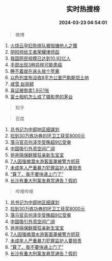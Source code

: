 <div align="center"><h2>实时热搜榜</h2><h4>2024-03-23 04:54:01</h4></div>

> 微博  

1. [火烧云孕妇免排队被指慷他人之慨](https://s.weibo.com/weibo?q=%23%E7%81%AB%E7%83%A7%E4%BA%91%E5%AD%95%E5%A6%87%E5%85%8D%E6%8E%92%E9%98%9F%E8%A2%AB%E6%8C%87%E6%85%B7%E4%BB%96%E4%BA%BA%E4%B9%8B%E6%85%A8%23&t=31&band_rank=1&Refer=top)<br />
2. [阴阳师给王者荣耀律师函](https://s.weibo.com/weibo?q=%E9%98%B4%E9%98%B3%E5%B8%88%E7%BB%99%E7%8E%8B%E8%80%85%E8%8D%A3%E8%80%80%E5%BE%8B%E5%B8%88%E5%87%BD&t=31&band_rank=2&Refer=top)<br />
3. [我国网民规模已达到10.92亿人](https://s.weibo.com/weibo?q=%23%E6%88%91%E5%9B%BD%E7%BD%91%E6%B0%91%E8%A7%84%E6%A8%A1%E5%B7%B2%E8%BE%BE%E5%88%B010.92%E4%BA%BF%E4%BA%BA%23&t=31&band_rank=3&Refer=top)<br />
4. [手部出现3种异样可能患癌](https://s.weibo.com/weibo?q=%23%E6%89%8B%E9%83%A8%E5%87%BA%E7%8E%B03%E7%A7%8D%E5%BC%82%E6%A0%B7%E5%8F%AF%E8%83%BD%E6%82%A3%E7%99%8C%23&t=31&band_rank=4&Refer=top)<br />
5. [睡不着就在床头放个苹果](https://s.weibo.com/weibo?q=%23%E7%9D%A1%E4%B8%8D%E7%9D%80%E5%B0%B1%E5%9C%A8%E5%BA%8A%E5%A4%B4%E6%94%BE%E4%B8%AA%E8%8B%B9%E6%9E%9C%23&t=31&band_rank=5&Refer=top)<br />
6. [以色列宣布没收8平方公里巴勒斯坦土地](https://s.weibo.com/weibo?q=%23%E4%BB%A5%E8%89%B2%E5%88%97%E5%AE%A3%E5%B8%83%E6%B2%A1%E6%94%B68%E5%B9%B3%E6%96%B9%E5%85%AC%E9%87%8C%E5%B7%B4%E5%8B%92%E6%96%AF%E5%9D%A6%E5%9C%9F%E5%9C%B0%23&t=31&band_rank=6&Refer=top)<br />
7. [咸雪 赵丽颖](https://s.weibo.com/weibo?q=%E5%92%B8%E9%9B%AA%20%E8%B5%B5%E4%B8%BD%E9%A2%96&t=31&band_rank=7&Refer=top)<br />
8. [喜证被倒卖1.9元1张](https://s.weibo.com/weibo?q=%23%E5%96%9C%E8%AF%81%E8%A2%AB%E5%80%92%E5%8D%961.9%E5%85%831%E5%BC%A0%23&t=31&band_rank=8&Refer=top)<br />
9. [富士相机怎么成了摄影界的茅台](https://s.weibo.com/weibo?q=%23%E5%AF%8C%E5%A3%AB%E7%9B%B8%E6%9C%BA%E6%80%8E%E4%B9%88%E6%88%90%E4%BA%86%E6%91%84%E5%BD%B1%E7%95%8C%E7%9A%84%E8%8C%85%E5%8F%B0%23&t=31&band_rank=9&Refer=top)<br />

> 知乎  


> 百度  

1. [总书记为中部地区细谋划](https://www.baidu.com/s?wd=%E6%80%BB%E4%B9%A6%E8%AE%B0%E4%B8%BA%E4%B8%AD%E9%83%A8%E5%9C%B0%E5%8C%BA%E7%BB%86%E8%B0%8B%E5%88%92&sa=fyb_news&rsv_dl=fyb_news)<br />
2. [捡到30万练功券的环卫工获奖8000元](https://www.baidu.com/s?wd=%E6%8D%A1%E5%88%B030%E4%B8%87%E7%BB%83%E5%8A%9F%E5%88%B8%E7%9A%84%E7%8E%AF%E5%8D%AB%E5%B7%A5%E8%8E%B7%E5%A5%968000%E5%85%83&sa=fyb_news&rsv_dl=fyb_news)<br />
3. [落马官员何泽华受贿超9亿受审](https://www.baidu.com/s?wd=%E8%90%BD%E9%A9%AC%E5%AE%98%E5%91%98%E4%BD%95%E6%B3%BD%E5%8D%8E%E5%8F%97%E8%B4%BF%E8%B6%859%E4%BA%BF%E5%8F%97%E5%AE%A1&sa=fyb_news&rsv_dl=fyb_news)<br />
4. [中国吸引外资空间广阔](https://www.baidu.com/s?wd=%E4%B8%AD%E5%9B%BD%E5%90%B8%E5%BC%95%E5%A4%96%E8%B5%84%E7%A9%BA%E9%97%B4%E5%B9%BF%E9%98%94&sa=fyb_news&rsv_dl=fyb_news)<br />
5. [爸爸隔保鲜膜狂亲新生宝宝](https://www.baidu.com/s?wd=%E7%88%B8%E7%88%B8%E9%9A%94%E4%BF%9D%E9%B2%9C%E8%86%9C%E7%8B%82%E4%BA%B2%E6%96%B0%E7%94%9F%E5%AE%9D%E5%AE%9D&sa=fyb_news&rsv_dl=fyb_news)<br />
6. [7人因强摘潜水游客面罩被警方抓获](https://www.baidu.com/s?wd=7%E4%BA%BA%E5%9B%A0%E5%BC%BA%E6%91%98%E6%BD%9C%E6%B0%B4%E6%B8%B8%E5%AE%A2%E9%9D%A2%E7%BD%A9%E8%A2%AB%E8%AD%A6%E6%96%B9%E6%8A%93%E8%8E%B7&sa=fyb_news&rsv_dl=fyb_news)<br />
7. [未成年人严重暴力犯罪监护人要担责](https://www.baidu.com/s?wd=%E6%9C%AA%E6%88%90%E5%B9%B4%E4%BA%BA%E4%B8%A5%E9%87%8D%E6%9A%B4%E5%8A%9B%E7%8A%AF%E7%BD%AA%E7%9B%91%E6%8A%A4%E4%BA%BA%E8%A6%81%E6%8B%85%E8%B4%A3&sa=fyb_news&rsv_dl=fyb_news)<br />
8. [“算了，我不要快递上门了”](https://www.baidu.com/s?wd=%E2%80%9C%E7%AE%97%E4%BA%86%EF%BC%8C%E6%88%91%E4%B8%8D%E8%A6%81%E5%BF%AB%E9%80%92%E4%B8%8A%E9%97%A8%E4%BA%86%E2%80%9D&sa=fyb_news&rsv_dl=fyb_news)<br />
9. [长沙有重大刑案发悬赏通告？假的](https://www.baidu.com/s?wd=%E9%95%BF%E6%B2%99%E6%9C%89%E9%87%8D%E5%A4%A7%E5%88%91%E6%A1%88%E5%8F%91%E6%82%AC%E8%B5%8F%E9%80%9A%E5%91%8A%EF%BC%9F%E5%81%87%E7%9A%84&sa=fyb_news&rsv_dl=fyb_news)<br />

> 哔哩哔哩  

1. [总书记为中部地区细谋划](https://www.baidu.com/s?wd=%E6%80%BB%E4%B9%A6%E8%AE%B0%E4%B8%BA%E4%B8%AD%E9%83%A8%E5%9C%B0%E5%8C%BA%E7%BB%86%E8%B0%8B%E5%88%92&sa=fyb_news&rsv_dl=fyb_news)<br />
2. [捡到30万练功券的环卫工获奖8000元](https://www.baidu.com/s?wd=%E6%8D%A1%E5%88%B030%E4%B8%87%E7%BB%83%E5%8A%9F%E5%88%B8%E7%9A%84%E7%8E%AF%E5%8D%AB%E5%B7%A5%E8%8E%B7%E5%A5%968000%E5%85%83&sa=fyb_news&rsv_dl=fyb_news)<br />
3. [落马官员何泽华受贿超9亿受审](https://www.baidu.com/s?wd=%E8%90%BD%E9%A9%AC%E5%AE%98%E5%91%98%E4%BD%95%E6%B3%BD%E5%8D%8E%E5%8F%97%E8%B4%BF%E8%B6%859%E4%BA%BF%E5%8F%97%E5%AE%A1&sa=fyb_news&rsv_dl=fyb_news)<br />
4. [中国吸引外资空间广阔](https://www.baidu.com/s?wd=%E4%B8%AD%E5%9B%BD%E5%90%B8%E5%BC%95%E5%A4%96%E8%B5%84%E7%A9%BA%E9%97%B4%E5%B9%BF%E9%98%94&sa=fyb_news&rsv_dl=fyb_news)<br />
5. [爸爸隔保鲜膜狂亲新生宝宝](https://www.baidu.com/s?wd=%E7%88%B8%E7%88%B8%E9%9A%94%E4%BF%9D%E9%B2%9C%E8%86%9C%E7%8B%82%E4%BA%B2%E6%96%B0%E7%94%9F%E5%AE%9D%E5%AE%9D&sa=fyb_news&rsv_dl=fyb_news)<br />
6. [7人因强摘潜水游客面罩被警方抓获](https://www.baidu.com/s?wd=7%E4%BA%BA%E5%9B%A0%E5%BC%BA%E6%91%98%E6%BD%9C%E6%B0%B4%E6%B8%B8%E5%AE%A2%E9%9D%A2%E7%BD%A9%E8%A2%AB%E8%AD%A6%E6%96%B9%E6%8A%93%E8%8E%B7&sa=fyb_news&rsv_dl=fyb_news)<br />
7. [未成年人严重暴力犯罪监护人要担责](https://www.baidu.com/s?wd=%E6%9C%AA%E6%88%90%E5%B9%B4%E4%BA%BA%E4%B8%A5%E9%87%8D%E6%9A%B4%E5%8A%9B%E7%8A%AF%E7%BD%AA%E7%9B%91%E6%8A%A4%E4%BA%BA%E8%A6%81%E6%8B%85%E8%B4%A3&sa=fyb_news&rsv_dl=fyb_news)<br />
8. [“算了，我不要快递上门了”](https://www.baidu.com/s?wd=%E2%80%9C%E7%AE%97%E4%BA%86%EF%BC%8C%E6%88%91%E4%B8%8D%E8%A6%81%E5%BF%AB%E9%80%92%E4%B8%8A%E9%97%A8%E4%BA%86%E2%80%9D&sa=fyb_news&rsv_dl=fyb_news)<br />
9. [长沙有重大刑案发悬赏通告？假的](https://www.baidu.com/s?wd=%E9%95%BF%E6%B2%99%E6%9C%89%E9%87%8D%E5%A4%A7%E5%88%91%E6%A1%88%E5%8F%91%E6%82%AC%E8%B5%8F%E9%80%9A%E5%91%8A%EF%BC%9F%E5%81%87%E7%9A%84&sa=fyb_news&rsv_dl=fyb_news)<br />
